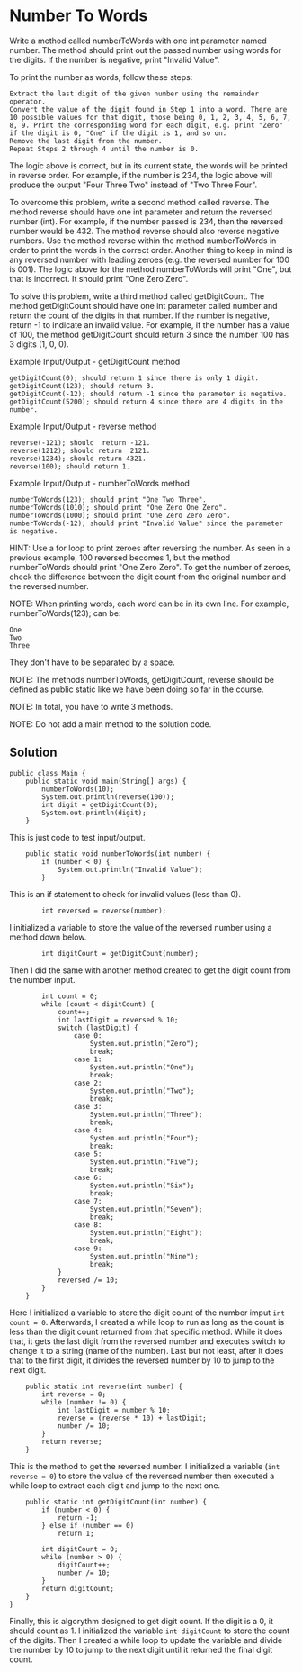 # Number To Words

Write a method called numberToWords with one int parameter named number.
The method should print out the passed number using words for the digits.
If the number is negative, print "Invalid Value".

To print the number as words, follow these steps:

    Extract the last digit of the given number using the remainder operator. 
    Convert the value of the digit found in Step 1 into a word. There are 10 possible values for that digit, those being 0, 1, 2, 3, 4, 5, 6, 7, 8, 9. Print the corresponding word for each digit, e.g. print "Zero" if the digit is 0, "One" if the digit is 1, and so on.
    Remove the last digit from the number.
    Repeat Steps 2 through 4 until the number is 0.

The logic above is correct, but in its current state, the words will be printed in reverse order. For example, if the number is 234, the logic above will produce the output "Four Three Two" instead of "Two Three Four". 

To overcome this problem, write a second method called reverse.
The method reverse should have one int parameter and return the reversed number (int). For example, if the number passed is 234, then the reversed number would be 432. The method  reverse should also reverse negative numbers.
Use the method reverse within the method numberToWords in order to print the words in the correct order.
Another thing to keep in mind is any reversed number with leading zeroes (e.g. the reversed number for 100 is 001). The logic above for the method numberToWords will print "One", but that is incorrect. It should print "One Zero Zero". 

To solve this problem, write a third method called getDigitCount. 
The method getDigitCount should have one int parameter called number and return the count of the digits in that number. If the number is negative, return -1 to indicate an invalid value.
For example, if the number has a value of 100, the method getDigitCount should return 3 since the number 100 has 3 digits (1, 0, 0).

Example Input/Output - getDigitCount method

    getDigitCount(0); should return 1 since there is only 1 digit.
    getDigitCount(123); should return 3.
    getDigitCount(-12); should return -1 since the parameter is negative.
    getDigitCount(5200); should return 4 since there are 4 digits in the number.

Example Input/Output - reverse method

    reverse(-121); should  return -121.
    reverse(1212); should return  2121.
    reverse(1234); should return 4321.
    reverse(100); should return 1.

Example Input/Output - numberToWords method

    numberToWords(123); should print "One Two Three".
    numberToWords(1010); should print "One Zero One Zero".
    numberToWords(1000); should print "One Zero Zero Zero".
    numberToWords(-12); should print "Invalid Value" since the parameter is negative.


HINT: Use a for loop to print zeroes after reversing the number. As seen in a previous example, 100 reversed becomes 1, but the method numberToWords should print "One Zero Zero". To get the number of zeroes, check the difference between the digit count from the original number and the reversed number. 

NOTE: When printing words, each word can be in its own line. For example, numberToWords(123); can be:

    One
    Two
    Three

They don't have to be separated by a space.

NOTE: The methods numberToWords, getDigitCount, reverse should be defined as public static like we have been doing so far in the course. 

NOTE: In total, you have to write 3 methods.

NOTE: Do not add a main method to the solution code.


## Solution
```
public class Main {
    public static void main(String[] args) {
        numberToWords(10);
        System.out.println(reverse(100));
        int digit = getDigitCount(0);
        System.out.println(digit);
    }
```
This is just code to test input/output.
```
    public static void numberToWords(int number) {
        if (number < 0) {
            System.out.println("Invalid Value");
        }
```
This is an if statement to check for invalid values (less than 0).
```
        int reversed = reverse(number);
```
I initialized a variable to store the value of the reversed number using a method down below.
```
        int digitCount = getDigitCount(number);
```
Then I did the same with another method created to get the digit count from the number input.
```
        int count = 0;
        while (count < digitCount) {
            count++;
            int lastDigit = reversed % 10;
            switch (lastDigit) {
                case 0:
                    System.out.println("Zero");
                    break;
                case 1:
                    System.out.println("One");
                    break;
                case 2:
                    System.out.println("Two");
                    break;
                case 3:
                    System.out.println("Three");
                    break;
                case 4:
                    System.out.println("Four");
                    break;
                case 5:
                    System.out.println("Five");
                    break;
                case 6:
                    System.out.println("Six");
                    break;
                case 7:
                    System.out.println("Seven");
                    break;
                case 8:
                    System.out.println("Eight");
                    break;
                case 9:
                    System.out.println("Nine");
                    break;
            }
            reversed /= 10;
        }
    }
```
Here I initialized a variable to store the digit count of the number imput `int count = 0`. 
Afterwards, I created a while loop to run as long as the count is less than the digit count returned from that specific method. 
While it does that, it gets the last digit from the reversed number and executes switch to change it to a string (name of the number).
Last but not least, after it does that to the first digit, it divides the reversed number by 10 to jump to the next digit.
```
    public static int reverse(int number) {
        int reverse = 0;
        while (number != 0) {
            int lastDigit = number % 10;
            reverse = (reverse * 10) + lastDigit;
            number /= 10;
        }
        return reverse;
    }
```
This is the method to get the reversed number. I initialized a variable (`int reverse = 0`) to store the value of the reversed number then executed a while loop to extract each digit and jump to the next one.
```
    public static int getDigitCount(int number) {
        if (number < 0) {
            return -1;
        } else if (number == 0)
            return 1;

        int digitCount = 0;
        while (number > 0) {
            digitCount++;
            number /= 10;
        }
        return digitCount;
    }
}
```
Finally, this is algorythm designed to get digit count. If the digit is a 0, it should count as 1. I initialized the variable `int digitCount` to store the count of the digits.
Then I created a while loop to update the variable and divide the number by 10 to jump to the next digit until it returned the final digit count.
